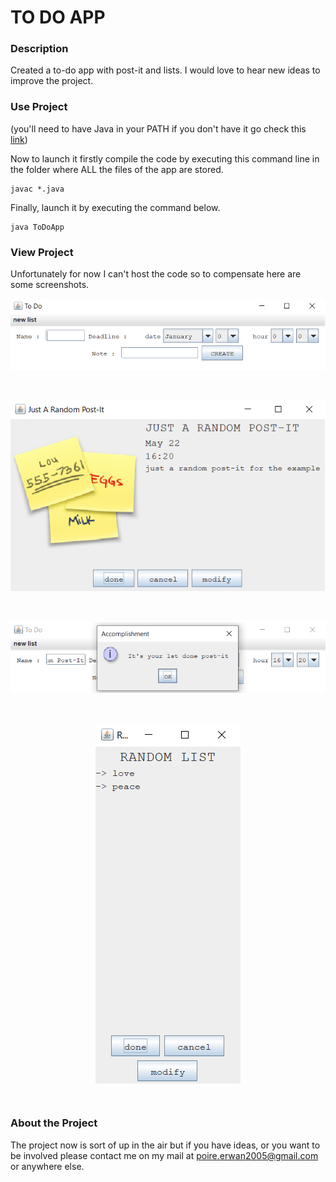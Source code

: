 # TO DO APP



### Description
Created a to-do app with post-it and lists. I would love to hear new ideas to improve the project.

### Use Project
(you'll need to have Java in your PATH if you don't have it go check this [link](https://javatutorial.net/set-java-home-windows-10))

Now to launch it firstly compile the code by executing this command line in the folder where ALL the files of the app are stored.
```
javac *.java
```
Finally, launch it by executing the command below.
```
java ToDoApp
```
### View Project
Unfortunately for now I can't host the code so to compensate here are some screenshots.

<p align="center">
<img src="assets/main_frame.png">
</p>
<br/>
<p align="center">
<img src="assets/post_it.png">
</p>
<br/>   
<p align="center">
<img src="assets/accomplishment.png">
</p>
<br/>
<p align="center">
<img src="assets/list.png" align="center">
</p>
<br/>         

### About the Project
The project now is sort of up in the air but if you have ideas, or you want to be involved please contact me on my mail at poire.erwan2005@gmail.com or anywhere else.
